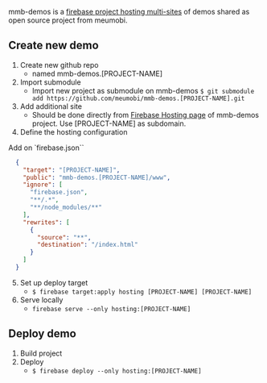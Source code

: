 mmb-demos is a [firebase project hosting multi-sites](https://firebase.google.com/docs/hosting/multisites) of demos shared as open source project from meumobi.

## Create new demo

1. Create new github repo
    - named mmb-demos.[PROJECT-NAME]
2. Import submodule
    - Import new project as submodule on mmb-demos `$ git submodule add https://github.com/meumobi/mmb-demos.[PROJECT-NAME].git`
3. Add additional site
    -  Should be done directly from [Firebase Hosting page](https://console.firebase.google.com/u/0/project/meu-starter/hosting/main) of mmb-demos project. Use [PROJECT-NAME] as subdomain.
4. Define the hosting configuration

Add on `firebase.json``

```json
  {
    "target": "[PROJECT-NAME]",
    "public": "mmb-demos.[PROJECT-NAME]/www",
    "ignore": [
      "firebase.json",
      "**/.*",
      "**/node_modules/**"
    ],
    "rewrites": [
      {
        "source": "**",
        "destination": "/index.html"
      }
    ]
  }
```
5. Set up deploy target
   - `$ firebase target:apply hosting [PROJECT-NAME] [PROJECT-NAME]`
6. Serve locally
    - `firebase serve --only hosting:[PROJECT-NAME]`

## Deploy demo

1. Build project
2. Deploy
    - `$ firebase deploy --only hosting:[PROJECT-NAME]`
  